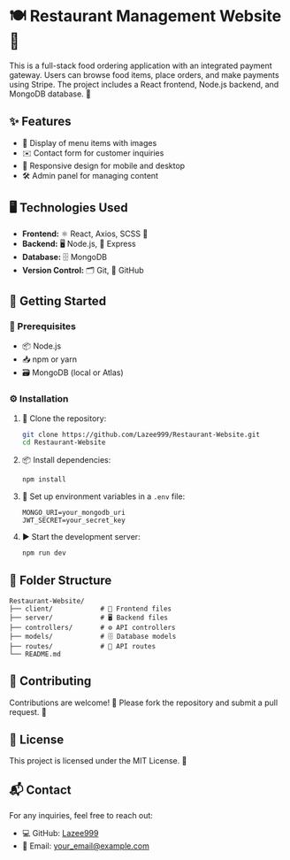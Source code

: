 # 🍽️ Restaurant Management Website 🍴

This is a full-stack food ordering application with an integrated payment gateway. Users can browse food items, place orders, and make payments using Stripe. The project includes a React frontend, Node.js backend, and MongoDB database. 🚀

## ✨ Features

- 📸 Display of menu items with images
- ✉️ Contact form for customer inquiries
- 📱 Responsive design for mobile and desktop
- 🛠️ Admin panel for managing content

## 🖥️ Technologies Used

- **Frontend:** ⚛️ React, Axios, SCSS 🎨 
- **Backend:** 🖥️ Node.js, 🚀 Express
- **Database:** 🗄️ MongoDB
- **Version Control:** 🗂️ Git, 🔗 GitHub

## 🚀 Getting Started

### 📝 Prerequisites

- 📦 Node.js
- 📥 npm or yarn
- 🗃️ MongoDB (local or Atlas)

### ⚙️ Installation

1. 🔗 Clone the repository:
   ```bash
   git clone https://github.com/Lazee999/Restaurant-Website.git
   cd Restaurant-Website
   ```
2. 📦 Install dependencies:
   ```bash
   npm install
   ```
3. 🔑 Set up environment variables in a `.env` file:
   ```env
   MONGO_URI=your_mongodb_uri
   JWT_SECRET=your_secret_key
   ```
4. ▶️ Start the development server:
   ```bash
   npm run dev
   ```

## 📁 Folder Structure

```
Restaurant-Website/
├── client/            # 🎨 Frontend files
├── server/            # 🖥️ Backend files
├── controllers/       # ⚙️ API controllers
├── models/            # 🗄️ Database models
├── routes/            # 🚏 API routes
└── README.md
```

## 🤝 Contributing

Contributions are welcome! 🙌 Please fork the repository and submit a pull request. 🔄

## 📜 License

This project is licensed under the MIT License. 📄

## 📬 Contact

For any inquiries, feel free to reach out:

- 💻 GitHub: [Lazee999](https://github.com/Lazee999)
- 📧 Email: your_email@example.com

